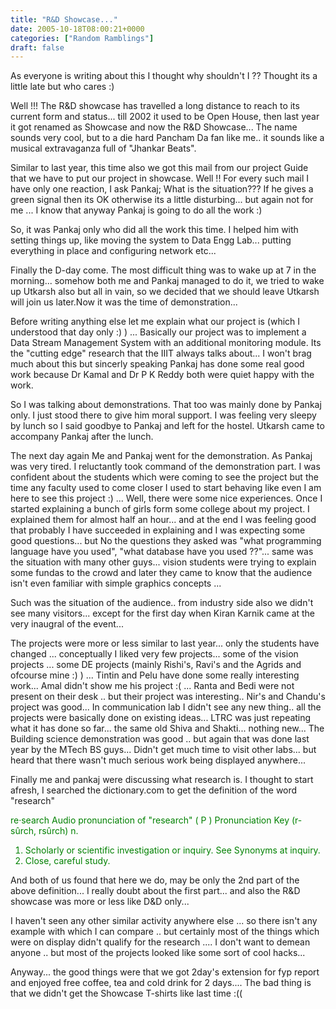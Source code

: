 ```yaml
---
title: "R&D Showcase..."
date: 2005-10-18T08:00:21+0000
categories: ["Random Ramblings"]
draft: false
---
```


As everyone is writing about this I thought why shouldn't I ?? Thought its a little late but who cares :)


Well !!! The R&D showcase has travelled a long distance to reach to its current form and status... till 2002 it used to be Open House, then last year it got renamed as Showcase and now the R&D Showcase... The name sounds very cool, but to a die hard Pancham Da fan like me.. it sounds like
a musical extravaganza full of "Jhankar Beats".

Similar to last year, this time also we got this mail from our project Guide that we have to put
our project in showcase. Well !! For every such mail I have only one reaction, I ask Pankaj; What is the situation??? If he gives a green signal then its OK otherwise its a little disturbing... but again not for me ... I know that anyway Pankaj is going to do all the work :) 

So, it was Pankaj only who did all the work this time. I helped him with setting things up, like moving the system to Data Engg Lab... putting everything in place and configuring network etc...

Finally the D-day come. The most difficult thing was to wake up at 7 in the morning... somehow both me and Pankaj managed to do it, we tried to wake up Utkarsh also but all in vain, so we decided that we should leave Utkarsh will join us later.Now it was the time of demonstration... 

Before writing anything else let me explain what our project is (which I understood that day only :) ) ... Basically our project was to implement a Data Stream Management System with an additional monitoring module. Its the "cutting edge" research that the IIIT always talks about... I won't brag much about this but sincerly speaking Pankaj has  done some real good work because Dr Kamal and Dr P K Reddy both were quiet happy with the work.

So I was talking about demonstrations. That too was mainly done by Pankaj only. I just stood there to give him moral support. I was feeling very sleepy by lunch so I said goodbye to Pankaj and left  for the hostel. Utkarsh came to accompany Pankaj after the lunch.

The next day again Me and Pankaj went for the demonstration. As Pankaj was very tired.  I reluctantly took command of the demonstration part. I was confident about the students which were coming to see the project but the time any faculty used to come closer I used to start behaving like even I am here to see this project :) ... 
Well, there were some nice experiences. Once I started explaining a bunch of girls form some college about my project. I explained them for almost half an hour... and at the end I was feeling good that probably I have succeeded in explaining and I was expecting some good questions... but No the questions they asked was "what programming language have you used", "what database have you used ??"... same was the situation with many other guys... vision students were trying to explain some fundas to the crowd and later they came to know that the audience isn't even familiar with simple graphics concepts ... 

Such was the situation of the audience.. from industry side also we didn't see many visitors... except for the first day when Kiran Karnik came at the very inaugral of the event... 

The projects were more or less similar to last year... only the students have changed ... conceptually I liked very few projects... some of the vision projects ... some DE projects (mainly Rishi's, Ravi's and the Agrids and ofcourse mine :) ) ... Tintin and Pelu have done some really interesting work... Amal didn't show me his project :( ... Ranta and Bedi were not present on their desk .. but their project was interesting.. Nir's and Chandu's  project was good... In communication lab I didn't see any new thing.. all the projects were basically done on existing ideas... LTRC was just repeating what it has done so far... the same old Shiva and Shakti... nothing new... The Building science demonstration was good .. but again that was done last year by the MTech BS guys... Didn't get much time to visit other labs... but heard that there wasn't much serious work being displayed anywhere...

Finally me and pankaj were discussing what research is. I thought to start afresh, I searched the dictionary.com to get the definition of the word "research"

<font color="green">
re·search   Audio pronunciation of "research" ( P )  Pronunciation Key  (r-sûrch, rsûrch)
n.

   1. Scholarly or scientific investigation or inquiry. See Synonyms at inquiry.
   2. Close, careful study.
</font>

And both of us found that here we do, may be only the 2nd part of the above definition... I really doubt about the first part... and also the R&D showcase was more or less like D&D only... 

I haven't seen any other similar activity anywhere else ... so there isn't any example with which I can compare .. but certainly most of the things which were on display didn't qualify for the research .... I don't want to demean anyone .. but most of the projects looked like some sort of cool hacks... 

Anyway... the good things were that we got 2day's extension for fyp report and enjoyed free coffee, tea and cold drink for 2 days.... 
The bad thing is that we didn't get the Showcase T-shirts like last time :((